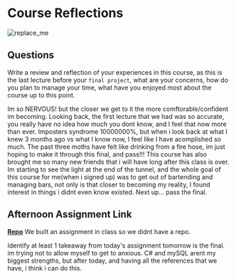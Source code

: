 # Course Reflections

![replace_me](https://codeworks.blob.core.windows.net/public/assets/img/illustrations/placeholder.svg)

## Questions

Write a review and reflection of your experiences in this course, as this is the last lecture before your `final project`, what are your concerns, how do you plan to manage your time, what have you enjoyed most about the course up to this point.


Im so NERVOUS! but the closer we get to it the more comftorable/confident im becoming. Looking back, the first lecture that we had was so accurate, you really have no idea how much you dont know, and I feel that now more than ever. Imposters syndrome 10000000%, but when i look back at what I knew 3 months ago vs what I know now, I feel like I have acomplished so much. The past three moths have felt like drinking from a fire hose, im just hoping to make it through this final, and pass!!!
This course has also brought me so many new friends that i will have long after this class is over. Im starting to see the light at the end of the tunnel, and the whole goal of this course for me(when i signed up) was to get out of bartending and managing bars, not only is that closer to becoming my reality, I found interest in things i didnt even know existed. Next up... pass the final.

## Afternoon Assignment Link

**[Repo](https://github.com/hannahprather/<ASSIGNMENT_REPO>)** We built an assignment in class so we didnt have a repo.

Identify at least 1 takeaway from today's assignment
tomorrow is the final. im trying not to allow myself to get to anxious. C# and mySQL arent my biggest strengths, but after today, and having all the references that we have, i think i can do this. 
